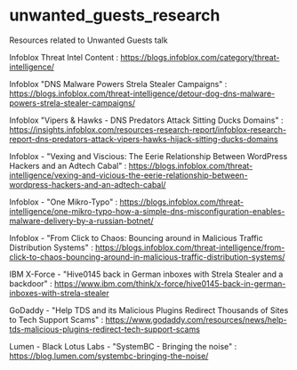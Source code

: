 # unwanted_guests_research
Resources related to Unwanted Guests talk

Infoblox Threat Intel Content : https://blogs.infoblox.com/category/threat-intelligence/

Infoblox "DNS Malware Powers Strela Stealer Campaigns" : https://blogs.infoblox.com/threat-intelligence/detour-dog-dns-malware-powers-strela-stealer-campaigns/

Infoblox "Vipers & Hawks - DNS Predators Attack Sitting Ducks Domains" : https://insights.infoblox.com/resources-research-report/infoblox-research-report-dns-predators-attack-vipers-hawks-hijack-sitting-ducks-domains

Infoblox - "Vexing and Viscious: The Eerie Relationship Between WordPress Hackers and an Adtech Cabal" : https://blogs.infoblox.com/threat-intelligence/vexing-and-vicious-the-eerie-relationship-between-wordpress-hackers-and-an-adtech-cabal/

Infoblox - "One Mikro-Typo" : https://blogs.infoblox.com/threat-intelligence/one-mikro-typo-how-a-simple-dns-misconfiguration-enables-malware-delivery-by-a-russian-botnet/

Infoblox - "From Click to Chaos: Bouncing around in Malicious Traffic Distribution Systems" : https://blogs.infoblox.com/threat-intelligence/from-click-to-chaos-bouncing-around-in-malicious-traffic-distribution-systems/ 

IBM X-Force - "Hive0145 back in German inboxes with Strela Stealer and a backdoor" : https://www.ibm.com/think/x-force/hive0145-back-in-german-inboxes-with-strela-stealer

GoDaddy - "Help TDS and its Malicious Plugins Redirect Thousands of Sites to Tech Support Scams" :  https://www.godaddy.com/resources/news/help-tds-malicious-plugins-redirect-tech-support-scams

Lumen - Black Lotus Labs - "SystemBC - Bringing the noise" : https://blog.lumen.com/systembc-bringing-the-noise/



